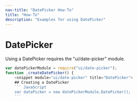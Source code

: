 ```yaml
---
nav-title: "DatePicker How-To"
title: "How-To"
description: "Examples for using DatePicker"
---
```

# DatePicker
Using a DatePicker requires the "ui/date-picker" module.
``` JavaScript
var datePickerModule = require("ui/date-picker");
function _createDatePicker() {
    <snippet module="ui/date-picker" title="DatePicker">
    ## Creating a DatePicker
    ``` JavaScript
    var datePicker = new datePickerModule.DatePicker();
    ```

